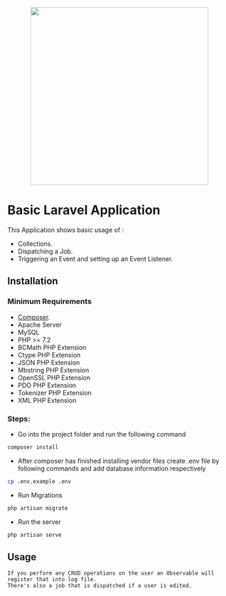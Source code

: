 <p align="center"><img src="https://res.cloudinary.com/dtfbvvkyp/image/upload/v1566331377/laravel-logolockup-cmyk-red.svg" width="400"></p>

# Basic Laravel Application

This Application shows basic usage of :
- Collections.
- Dispatching a Job.
- Triggering an Event and setting up an Event Listener.

## Installation

### Minimum Requirements
- [Composer](https://getcomposer.org/).
- Apache Server
- MySQL
- PHP >= 7.2
- BCMath PHP Extension
- Ctype PHP Extension
- JSON PHP Extension
- Mbstring PHP Extension
- OpenSSL PHP Extension
- PDO PHP Extension
- Tokenizer PHP Extension
- XML PHP Extension

### Steps:

- Go into the project folder and run the following command

```bash
composer install
```
- After composer has finished installing vendor files create .env file by following commands and add database information respectively
```bash
cp .env.example .env
```
- Run Migrations
```bash
php artisan migrate
```
- Run the server
```bash
php artisan serve
```
## Usage

```You can register a user and then log in to view all registered users.
If you perform any CRUD operations on the user an Observable will register that into log file.
There's also a job that is dispatched if a user is edited.
```
